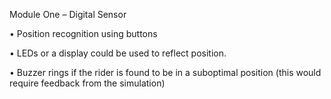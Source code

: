 Module One – Digital Sensor

• Position recognition using buttons

• LEDs or a display could be used to reflect position.

• Buzzer rings if the rider is found to be in a suboptimal position (this would require feedback from the simulation)
